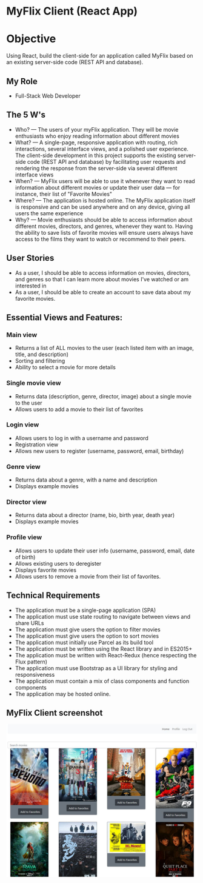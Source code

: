 # MyFlix Client (React App)
 
# Objective
Using React, build the client-side for an application called MyFlix based on an existing server-side code (REST API and database).

## My Role
- Full-Stack Web Developer

## The 5 W's
- Who? — The users of your myFlix application. They will be movie enthusiasts who enjoy reading information about different movies
- What? — A single-page, responsive application with routing, rich interactions, several interface views, and a polished user experience. The client-side development in this project supports the existing server-side code (REST API and database) by facilitating user requests and rendering the response from the server-side via several different interface views
- When? — MyFlix users will be able to use it whenever they want to read information about different movies or update their user data — for instance, their list of "Favorite Movies"
- Where? — The application is hosted online. The MyFlix application itself is responsive and can be used anywhere and on any device, giving all users the same experience
- Why? — Movie enthusiasts should be able to access information about different movies, directors, and genres, whenever they want to. Having the ability to save lists of favorite movies will ensure users always have access to the films they want to watch or recommend to their peers.

## User Stories 
- As a user, I should be able to access information on movies, directors, and genres so that I can learn more about movies I've watched or am interested in 
- As a user, I should be able to create an account to save data about my favorite movies.

## Essential Views and Features: 
### Main view 
- Returns a list of ALL movies to the user (each listed item with an image, title, and description) 
- Sorting and filtering  
- Ability to select a movie for more details 
### Single movie view  
- Returns data (description, genre, director, image) about a single movie to the user 
- Allows users to add a movie to their list of favorites 
### Login view  
- Allows users to log in with a username and password 
- Registration view  
- Allows new users to register (username, password, email, birthday) 
### Genre view  
- Returns data about a genre, with a name and description 
- Displays example movies 
### Director view  
- Returns data about a director (name, bio, birth year, death year)   
- Displays example movies 
### Profile view  
- Allows users to update their user info (username, password, email, date of birth) 
- Allows existing users to deregister 
- Displays favorite movies  
- Allows users to remove a movie from their list of favorites.

## Technical Requirements 
- The application must be a single-page application (SPA) 
- The application must use state routing to navigate between views and share URLs 
- The application must give users the option to filter movies  
- The application must give users the option to sort movies 
- The application must initially use Parcel as its build tool 
- The application must be written using the React library and in ES2015+ 
- The application must be written with React-Redux (hence respecting the Flux pattern) 
- The application must use Bootstrap as a UI library for styling and responsiveness 
- The application must contain a mix of class components and function components 
- The application may be hosted online.

## MyFlix Client screenshot

![Livescreen](src/img/Livescreen/MyFLixClient_Livescreen_1.JPG)

